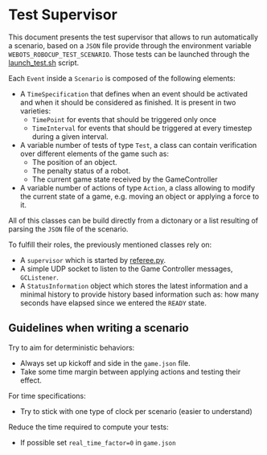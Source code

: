 # Test Supervisor

This document presents the test supervisor that allows to run automatically
a scenario, based on a `JSON` file provide through the environment variable
`WEBOTS_ROBOCUP_TEST_SCENARIO`. Those tests can be launched through the
[launch_test.sh](../referee/tests/launch_test.sh) script.

Each `Event` inside a `Scenario` is composed of the following elements:

- A `TimeSpecification` that defines when an event should be activated and when
  it should be considered as finished. It is present in two varieties:
  - `TimePoint` for events that should be triggered only once
  - `TimeInterval` for events that should be triggered at every timestep during
    a given interval.
- A variable number of tests of type `Test`, a class can contain verification
  over different elements of the game such as:
  - The position of an object.
  - The penalty status of a robot.
  - The current game state received by the GameController
- A variable number of actions of type `Action`, a class allowing to modify the
  current state of a game, e.g. moving an object or applying a force to it.

All of this classes can be build directly from a dictonary or a list resulting
of parsing the `JSON` file of the scenario.

To fulfill their roles, the previously mentioned classes rely on:

- A `supervisor` which is started by [referee.py](../referee/referee.py).
- A simple UDP socket to listen to the Game Controller messages, `GCListener`.
- A `StatusInformation` object which stores the latest information and a minimal
  history to provide history based information such as: how many seconds have
  elapsed since we entered the `READY` state.

## Guidelines when writing a scenario

Try to aim for deterministic behaviors:
- Always set up kickoff and side in the `game.json` file.
- Take some time margin between applying actions and testing their effect.

For time specifications:
- Try to stick with one type of clock per scenario (easier to understand)

Reduce the time required to compute your tests:
- If possible set `real_time_factor=0` in `game.json`
